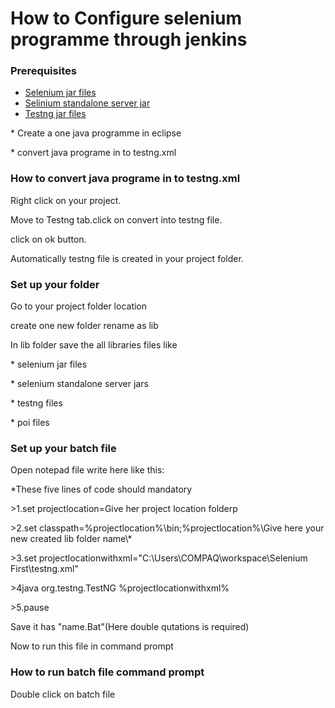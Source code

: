 # How to Configure selenium programme through jenkins
### Prerequisites 
*   [Selenium jar files](http://docs.seleniumhq.org/download/) 
*   [Selinium standalone server jar](http://docs.seleniumhq.org/download/) 
*   [Testng jar files](http://testng.org/doc/download.html) 
<p>* Create a one java programme in eclipse</p>
<p>* convert java programe in to testng.xml</p>

### How to convert java programe in to testng.xml  
  <p>Right click on your project.
  <p>Move to Testng tab.click on convert into testng file.
  <p>click on ok button.
<p>Automatically testng file is created in your project folder.</p>


### Set up your folder 
<p> Go to your project folder location
<p>create one new folder rename as lib
<p>In lib folder save the all libraries  files like
<p>* selenium jar files
<p>* selenium standalone server jars
<p>* testng files
<p>* poi files</p>


### Set up your batch file
Open notepad file write here like this:
<p>*These five lines of code should mandatory

<p>>1.set projectlocation=Give her project location folderp
<p>>2.set classpath=%projectlocation%\bin;%projectlocation%\Give here your new created lib folder name\*
<p>>3.set projectlocationwithxml="C:\Users\COMPAQ\workspace\Selenium First\testng.xml"
<p>>4java org.testng.TestNG %projectlocationwithxml%
<p>>5.pause

<p>Save it has "name.Bat"(Here double qutations is required)

<p> Now to run this file in command prompt 

### How to run batch file command prompt 
<p> Double click on batch file






